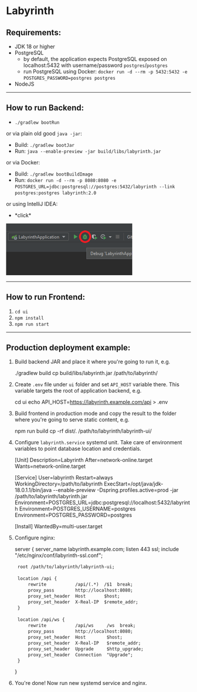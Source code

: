 # Labyrinth

## Requirements:

- JDK 18 or higher
- PostgreSQL
  * by default, the application expects PostgreSQL exposed on localhost:5432 with username/password `postgres`/`postgres`
  * run PostgreSQL using Docker: `docker run -d --rm -p 5432:5432 -e POSTGRES_PASSWORD=postgres postgres`
- NodeJS

---

## How to run Backend:

* `./gradlew bootRun`

or via plain old good `java -jar`:

- Build: `./gradlew bootJar`
- Run: `java --enable-preview -jar build/libs/labyrinth.jar`

or via Docker:

- Build: `./gradlew bootBuildImage`
- Run: `docker run -d --rm -p 8080:8080 -e POSTGRES_URL=jdbc:postgresql://postgres:5432/labyrinth --link postgres:postgres labyrinth:2.0`

or using IntelliJ IDEA:

- \*click\*

![img.png](readme-assets/img.png)

---

## How to run Frontend:

1. `cd ui`
2. `npm install`
3. `npm run start`

---

## Production deployment example:

1. Build backend JAR and place it where you're going to run it, e.g.


    ./gradlew build
    cp build/libs/labyrinth.jar /path/to/labyrinth/

2. Create `.env` file under `ui` folder and set `API_HOST` variable there. This variable targets the root of application backend, e.g.


    cd ui
    echo API_HOST=https://labyrinth.example.com/api > .env

3. Build frontend in production mode and copy the result to the folder where you're going to serve static content, e.g.


    npm run build 
    cp -rf dist/. /path/to/labyrinth/labyrinth-ui/

4. Configure `labyrinth.service` systemd unit. Take care of environment variables to point database location and credentials.


    [Unit]
    Description=Labyrinth
    After=network-online.target
    Wants=network-online.target
    
    [Service]
    User=labyrinth
    Restart=always
    WorkingDirectory=/path/to/labyrinth
    ExecStart=/opt/java/jdk-18.0.1.1/bin/java --enable-preview -Dspring.profiles.active=prod -jar /path/to/labyrinth/labyrinth.jar
    Environment=POSTGRES_URL=jdbc:postgresql://localhost:5432/labyrinth
    Environment=POSTGRES_USERNAME=postgres
    Environment=POSTGRES_PASSWORD=postgres
    
    [Install]
    WantedBy=multi-user.target

5. Configure nginx:


    server {
        server_name labyrinth.example.com;
        listen 443 ssl;
        include "/etc/nginx/conf/labyrinth-ssl.conf";
    
        root /path/to/labyrinth/labyrinth-ui;
    
        location /api {
            rewrite           /api/(.*)  /$1  break;
            proxy_pass        http://localhost:8080;
            proxy_set_header  Host       $host;
            proxy_set_header  X-Real-IP  $remote_addr;
        }
    
        location /api/ws {
            rewrite           /api/ws     /ws  break;
            proxy_pass        http://localhost:8080;
            proxy_set_header  Host        $host;
            proxy_set_header  X-Real-IP   $remote_addr;
            proxy_set_header  Upgrade     $http_upgrade;
            proxy_set_header  Connection  "Upgrade";
        }
    }

6. You're done! Now run new systemd service and nginx.